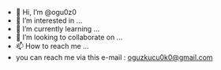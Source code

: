 - 👋 Hi, I’m @ogu0z0
- 👀 I’m interested in ...
- 🌱 I’m currently learning ...
- 💞️ I’m looking to collaborate on ...
- 📫 How to reach me ... 
- you can reach me via this e-mail : oguzkucu0k0@gmail.com


<!---
ogu0z0/ogu0z0 is a ✨ special ✨ repository because its `README.md` (this file) appears on your GitHub profile.
You can click the Preview link to take a look at your changes.
--->
